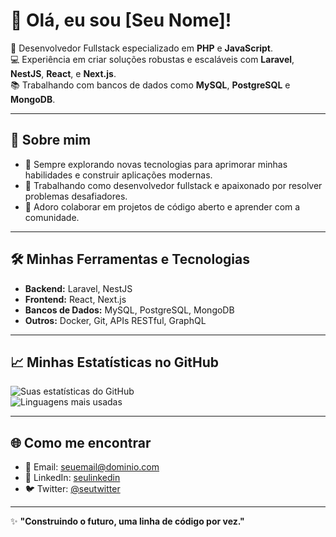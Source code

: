 # 👋 Olá, eu sou [Seu Nome]!

🎯 Desenvolvedor Fullstack especializado em **PHP** e **JavaScript**.  
💻 Experiência em criar soluções robustas e escaláveis com **Laravel**, **NestJS**, **React**, e **Next.js**.  
📚 Trabalhando com bancos de dados como **MySQL**, **PostgreSQL** e **MongoDB**.

---

## 🚀 Sobre mim

- 🌱 Sempre explorando novas tecnologias para aprimorar minhas habilidades e construir aplicações modernas.  
- 💼 Trabalhando como desenvolvedor fullstack e apaixonado por resolver problemas desafiadores.  
- 🤝 Adoro colaborar em projetos de código aberto e aprender com a comunidade.  

---

## 🛠️ Minhas Ferramentas e Tecnologias

- **Backend:** Laravel, NestJS  
- **Frontend:** React, Next.js  
- **Bancos de Dados:** MySQL, PostgreSQL, MongoDB  
- **Outros:** Docker, Git, APIs RESTful, GraphQL  

---

## 📈 Minhas Estatísticas no GitHub

![Suas estatísticas do GitHub](https://github-readme-stats.vercel.app/api?username=edudesenvolvedor&show_icons=true&theme=dark)  
![Linguagens mais usadas](https://github-readme-stats.vercel.app/api/top-langs/?username=edudesenvolvedor&layout=compact&theme=dark)  

---

## 🌐 Como me encontrar

- 📧 Email: [seuemail@dominio.com](mailto:eduardo@eapprojetos.com.br)  
- 💼 LinkedIn: [seulinkedin](https://www.linkedin.com/in/edudesenvolvedor)  
- 🐦 Twitter: [@seutwitter](https://twitter.com/edudesenvolvedor)  

---

✨ **"Construindo o futuro, uma linha de código por vez."**
